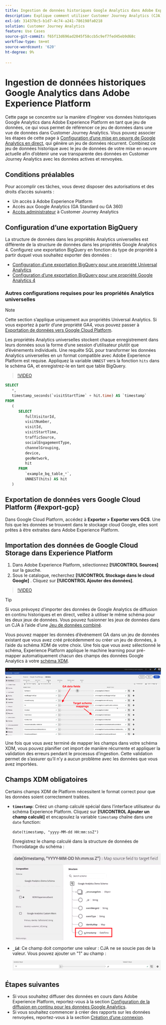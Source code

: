 ```yaml
---
title: Ingestion de données historiques Google Analytics dans Adobe Experience Platform
description: Explique comment utiliser Customer Journey Analytics (CJA) pour ingérer vos données Google Analytics dans Adobe Experience Platform.
exl-id: 314378c5-b1d7-4c74-a241-786198fa0218
solution: Customer Journey Analytics
feature: Use Cases
source-git-commit: f65f13d696ad2045f58ccb5c9ef7fed45eb9d68c
workflow-type: tm+mt
source-wordcount: '620'
ht-degree: 9%

---
```



# Ingestion de données historiques Google Analytics dans Adobe Experience Platform

Cette page se concentre sur la manière d’ingérer vos données historiques Google Analytics dans Adobe Experience Platform en tant que jeu de données, ce qui vous permet de référencer ce jeu de données dans une vue de données dans Customer Journey Analytics. Vous pouvez associer les étapes de cette page à [Configuration d’une mise en oeuvre de Google Analytics en direct](streaming.md), qui génère un jeu de données récurrent. Combinez ce jeu de données historique avec le jeu de données de votre mise en oeuvre actuelle afin d’obtenir une vue transparente des données en Customer Journey Analytics avec les données actives et renvoyées.

## Conditions préalables

Pour accomplir ces tâches, vous devez disposer des autorisations et des droits d’accès suivants :

* Un accès à Adobe Experience Platform
* Accès aux Google Analytics (GA Standard ou GA 360)
* [Accès administrateur](/help/getting-started/cja-access-control.md) à Customer Journey Analytics

## Configuration d’une exportation BigQuery

La structure de données dans les propriétés Analytics universelles est différente de la structure de données dans les propriétés Google Analytics 4. Configurez une exportation BigQuery en fonction du type de propriété à partir duquel vous souhaitez exporter des données :

* [Configuration d’une exportation BigQuery pour une propriété Universal Analytics](https://support.google.com/analytics/answer/3416092)
* [Configuration d’une exportation BigQuery pour une propriété Google Analytics 4](https://support.google.com/analytics/answer/9823238)

### Autres configurations requises pour les propriétés Analytics universelles

>[!NOTE]
>
>Cette section s’applique uniquement aux propriétés Universal Analytics. Si vous exportez à partir d’une propriété GA4, vous pouvez passer à [Exportation de données vers Google Cloud Platform](#export-gcp).

Les propriétés Analytics universelles stockent chaque enregistrement dans leurs données sous la forme d’une session d’utilisateur plutôt que d’événements individuels. Une requête SQL pour transformer les données Analytics universelles en un format compatible avec Adobe Experience Platform est requise. Appliquez la variable `UNNEST` vers la fonction `hits` dans le schéma GA, et enregistrez-le en tant que table BigQuery.

>[!VIDEO](https://video.tv.adobe.com/v/332634)

```sql
SELECT
   *,
   timestamp_seconds(`visitStartTime` + hit.time) AS `timestamp` 
FROM
   (
      SELECT
         fullVisitorId,
         visitNumber,
         visitId,
         visitStartTime,
         trafficSource,
         socialEngagementType,
         channelGrouping,
         device,
         geoNetwork,
         hit 
      FROM
         `example_bq_table_*`,
         UNNEST(hits) AS hit 
   )
```

## Exportation de données vers Google Cloud Platform {#export-gcp}

Dans Google Cloud Platform, accédez à **Exporter > Exporter vers GCS**. Une fois que les données se trouvent dans le stockage cloud Google, elles sont prêtes à être extraites dans Adobe Experience Platform.

## Importation des données de Google Cloud Storage dans Experience Platform

1. Dans Adobe Experience Platform, sélectionnez **[!UICONTROL Sources]** sur la gauche.
1. Sous le catalogue, recherchez **[!UICONTROL Stockage dans le cloud Google]** . Cliquez sur **[!UICONTROL Ajouter des données]**.

>[!VIDEO](https://video.tv.adobe.com/v/332676)

>[!TIP]
>
>Si vous prévoyez d’importer des données de Google Analytics de diffusion en continu historiques et en direct, veillez à utiliser le même schéma pour les deux jeux de données. Vous pouvez fusionner les jeux de données dans un CJA à l’aide d’une [Jeu de données combiné](/help/connections/combined-dataset.md).

Vous pouvez mapper les données d’événement GA dans un jeu de données existant que vous avez créé précédemment ou créer un jeu de données, à l’aide du schéma XDM de votre choix. Une fois que vous avez sélectionné le schéma, Experience Platform applique le machine learning pour pré-mapper automatiquement chacun des champs des données Google Analytics à votre [schéma XDM](https://experienceleague.adobe.com/docs/experience-platform/xdm/home.html?lang=fr#ui).

![Schéma map](../assets/schema-map.png)

Une fois que vous avez terminé de mapper les champs dans votre schéma XDM, vous pouvez planifier cet import de manière récurrente et appliquer la validation des erreurs pendant le processus d’ingestion. Cette validation permet de s’assurer qu’il n’y a aucun problème avec les données que vous avez importées.

## Champs XDM obligatoires

Certains champs XDM de Platform nécessitent le format correct pour que les données soient correctement traitées.

* **`timestamp`**: Créez un champ calculé spécial dans l’interface utilisateur du schéma Experience Platform. Cliquez sur **[!UICONTROL Ajouter un champ calculé]** et encapsulez la variable `timestamp` chaîne dans une `date` function:

   `date(timestamp, "yyyy-MM-dd HH:mm:ssZ")`

   Enregistrez le champ calculé dans la structure de données de l’horodatage du schéma :

   ![Horodatage](../assets/timestamp.png)

* **`_id`**: Ce champ doit comporter une valeur : CJA ne se soucie pas de la valeur. Vous pouvez ajouter un &quot;1&quot; au champ :

   ![ID](../assets/_id.png)

## Étapes suivantes

* Si vous souhaitez diffuser des données en cours dans Adobe Experience Platform, reportez-vous à la section [Configuration de la diffusion en continu pour les données Google Analytics](streaming.md).
* Si vous souhaitez commencer à créer des rapports sur les données renvoyées, reportez-vous à la section [Création d’une connexion](/help/connections/create-connection.md).
